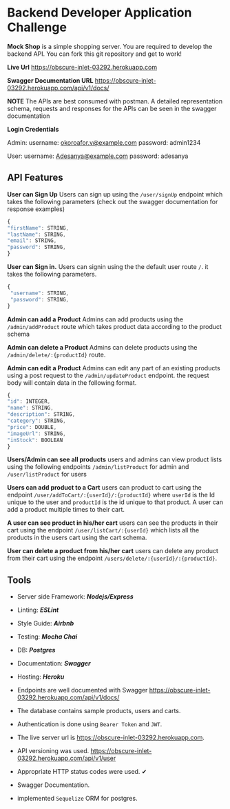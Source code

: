 # Backend Developer Application Challenge

**Mock Shop** is a simple shopping server. You are required to develop the backend API. 
You can fork this git repository and get to work!


**Live Url**  https://obscure-inlet-03292.herokuapp.com

**Swagger Documentation URL** https://obscure-inlet-03292.herokuapp.com/api/v1/docs/

**NOTE** The APIs are best consumed with postman. A detailed representation schema, requests and responses for the APIs can be seen in the swagger documentation

**Login Credentials**

Admin: 
  username: okoroafor.v@example.com password: admin1234

User:
  username: Adesanya@example.com password: adesanya
## API Features

**User can Sign Up** 
  Users can sign up using the `/user/signUp` endpoint which takes the following parameters (check out the swagger documentation for response examples)

  ```javascript
{
  "firstName": STRING,
  "lastName": STRING,
  "email": STRING,
  "password": STRING,
}
```
 **User can Sign in.**
 Users can signin using the the default user route `/`. it takes the following parameters.

 ```javascript
 {
  "username": STRING, 
  "password": STRING,
}
```

 **Admin can add a Product**
Admins can add products using the `/admin/addProduct` route which takes product data according to the product schema

 **Admin can delete a Product**
 Admins can delete products using the `/admin/delete/:{productId}` route.

 **Admin can edit a Product**
  Admins can edit any part of an existing products using a post request to the `/admin/updateProduct` endpoint. the request body will contain data in the following format.
   ```javascript
{
  "id": INTEGER,
  "name": STRING,
  "description": STRING,
  "category": STRING,
  "price": DOUBLE,
  "imageUrl": STRING,
  "inStock": BOOLEAN
}
```

 **Users/Admin can see all products**
 users and admins can view product lists using the following endpoints `/admin/listProduct` for admin and `/user/listProduct` for users

 **Users can add product to a Cart**
users can product to cart using the endpoint `/user/addToCart/:{userId}/:{productId}` where `userId` is the Id unique to the user and `productId` is the id unique to that product. A user can add a product multiple times to their cart.

 **A user can see product in his/her cart**
 users can see the products in their cart using the endpoint `/user/listCart/:{userId}` which lists all the products in the users cart using the cart schema.

 **User can delete a product from his/her cart**
 users can delete any product from their cart using the endpoint `/users/delete/:{userId}/:{productId}`. 

## Tools
- Server side Framework: ***Nodejs/Express*** 
- Linting: ***ESLint***
- Style Guide: ***Airbnb***
- Testing: ***Mocha Chai***
- DB: ***Postgres***
- Documentation: ***Swagger***
- Hosting: ***Heroku***


- Endpoints are well documented with Swagger https://obscure-inlet-03292.herokuapp.com/api/v1/docs/ 
- The database contains sample products, users and carts. 
- Authentication is done using `Bearer Token` and `JWT`.
- The live server url is https://obscure-inlet-03292.herokuapp.com. 
-  API versioning was used. https://obscure-inlet-03292.herokuapp.com/api/v1/user
- Appropriate HTTP status codes were used. ✔
- Swagger Documentation. 
- implemented `Sequelize` ORM for postgres. 

